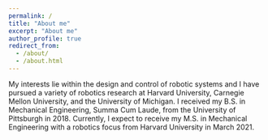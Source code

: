 ```yaml
---
permalink: /
title: "About me"
excerpt: "About me"
author_profile: true
redirect_from: 
  - /about/
  - /about.html
---
```


My interests lie within the design and control of robotic systems and I have pursued a variety of robotics research at Harvard University, Carnegie Mellon University, and the University of Michigan. I received my B.S. in Mechanical Engineering, Summa Cum Laude, from the University of Pittsburgh in 2018. Currently, I expect to receive my M.S. in Mechanical Engineering with a robotics focus from Harvard University in March 2021.

